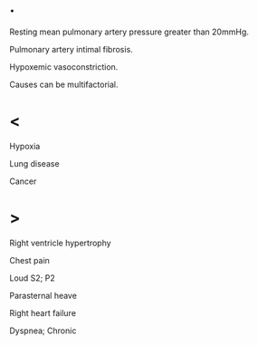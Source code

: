 # .

Resting mean pulmonary artery pressure greater than 20mmHg.

Pulmonary artery intimal fibrosis.

Hypoxemic vasoconstriction.

Causes can be multifactorial.

# <

Hypoxia

Lung disease

Cancer

# >

Right ventricle hypertrophy

Chest pain

Loud S2; P2

Parasternal heave

Right heart failure

Dyspnea; Chronic
